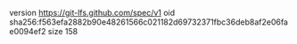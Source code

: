 version https://git-lfs.github.com/spec/v1
oid sha256:f563efa2882b90e48261566c021182d69732371fbc36deb8af2e06fae0094ef2
size 158
